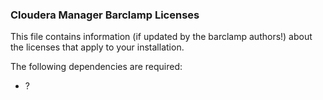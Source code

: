 ### Cloudera Manager Barclamp Licenses

This file contains information (if updated by the barclamp authors!) about the licenses that apply to your installation.

The following dependencies are required:

* ?



